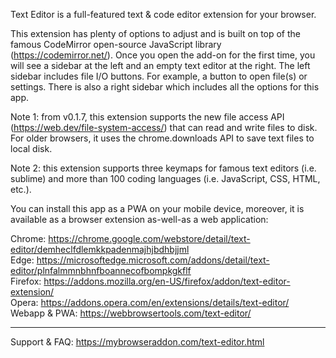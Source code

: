 Text Editor is a full-featured text & code editor extension for your browser.

This extension has plenty of options to adjust and is built on top of the famous CodeMirror open-source JavaScript library (https://codemirror.net/). Once you open the add-on for the first time, you will see a sidebar at the left and an empty text editor at the right. The left sidebar includes file I/O buttons. For example, a button to open file(s) or settings. There is also a right sidebar which includes all the options for this app.

Note 1: from v0.1.7, this extension supports the new file access API (https://web.dev/file-system-access/) that can read and write files to disk. For older browsers, it uses the chrome.downloads API to save text files to local disk.

Note 2: this extension supports three keymaps for famous text editors (i.e. sublime) and more than 100 coding languages (i.e. JavaScript, CSS, HTML, etc.).

You can install this app as a PWA on your mobile device, moreover, it is available as a browser extension as-well-as a web application:

Chrome: https://chrome.google.com/webstore/detail/text-editor/demheclfdlemkkpadenmajhjbdhbjjml    
Edge: https://microsoftedge.microsoft.com/addons/detail/text-editor/plnfalmmnbhnfboannecofbompkgkflf  
Firefox: https://addons.mozilla.org/en-US/firefox/addon/text-editor-extension/    
Opera: https://addons.opera.com/en/extensions/details/text-editor/    
Webapp & PWA: https://webbrowsertools.com/text-editor/  

--------------------------------------------------------------

Support & FAQ: https://mybrowseraddon.com/text-editor.html  



